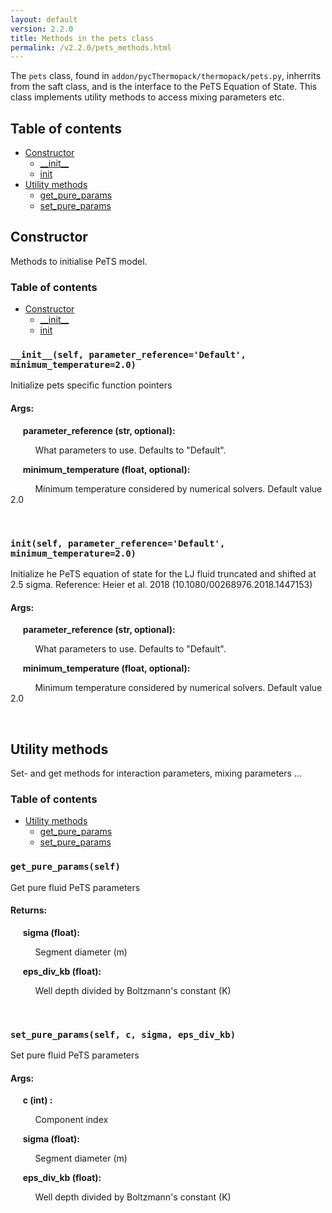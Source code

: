 ```yaml
---
layout: default
version: 2.2.0
title: Methods in the pets class
permalink: /v2.2.0/pets_methods.html
---
```


<!--- 
Generated at: 2023-09-28T23:11:32.385924
This is an auto-generated file, generated using the script at thermopack/addon/pyUtils/docs/markdown_from_docstrings.py
The file is created by parsing the docstrings of the methods in the 
pets class. For instructions on how to use the parser routines, see the
file thermopack/addon/pyUtils/docs/markdown_from_docstrings.py--->

The `pets` class, found in `addon/pycThermopack/thermopack/pets.py`, inherrits from the saft class, and  is the interface to the 
PeTS Equation of State. This class implements utility methods to access mixing parameters etc.

## Table of contents
  * [Constructor](#constructor)
    * [\_\_init\_\_](#__init__self-parameter_referencedefault-minimum_temperature20)
    * [init](#initself-parameter_referencedefault-minimum_temperature20)
  * [Utility methods](#utility-methods)
    * [get_pure_params](#get_pure_paramsself)
    * [set_pure_params](#set_pure_paramsself-c-sigma-eps_div_kb)

## Constructor

Methods to initialise PeTS model.

### Table of contents
  * [Constructor](#constructor)
    * [\_\_init\_\_](#__init__self-parameter_referencedefault-minimum_temperature20)
    * [init](#initself-parameter_referencedefault-minimum_temperature20)


### `__init__(self, parameter_reference='Default', minimum_temperature=2.0)`
Initialize pets specific function pointers

#### Args:

&nbsp;&nbsp;&nbsp;&nbsp; **parameter_reference (str, optional):** 

&nbsp;&nbsp;&nbsp;&nbsp; &nbsp;&nbsp;&nbsp;&nbsp;  What parameters to use. Defaults to "Default".

&nbsp;&nbsp;&nbsp;&nbsp; **minimum_temperature (float, optional):** 

&nbsp;&nbsp;&nbsp;&nbsp; &nbsp;&nbsp;&nbsp;&nbsp;  Minimum temperature considered by numerical solvers. Default value 2.0

&nbsp;&nbsp;&nbsp;&nbsp; &nbsp;&nbsp;&nbsp;&nbsp; 

### `init(self, parameter_reference='Default', minimum_temperature=2.0)`
Initialize he PeTS equation of state for the LJ fluid truncated and shifted at 2.5 sigma. Reference: Heier et al. 2018 (10.1080/00268976.2018.1447153)

#### Args:

&nbsp;&nbsp;&nbsp;&nbsp; **parameter_reference (str, optional):** 

&nbsp;&nbsp;&nbsp;&nbsp; &nbsp;&nbsp;&nbsp;&nbsp;  What parameters to use. Defaults to "Default".

&nbsp;&nbsp;&nbsp;&nbsp; **minimum_temperature (float, optional):** 

&nbsp;&nbsp;&nbsp;&nbsp; &nbsp;&nbsp;&nbsp;&nbsp;  Minimum temperature considered by numerical solvers. Default value 2.0

&nbsp;&nbsp;&nbsp;&nbsp; &nbsp;&nbsp;&nbsp;&nbsp; 

## Utility methods

Set- and get methods for interaction parameters, mixing parameters ...

### Table of contents
  * [Utility methods](#utility-methods)
    * [get_pure_params](#get_pure_paramsself)
    * [set_pure_params](#set_pure_paramsself-c-sigma-eps_div_kb)


### `get_pure_params(self)`
Get pure fluid PeTS parameters

#### Returns:

&nbsp;&nbsp;&nbsp;&nbsp; **sigma (float):** 

&nbsp;&nbsp;&nbsp;&nbsp; &nbsp;&nbsp;&nbsp;&nbsp;  Segment diameter (m)

&nbsp;&nbsp;&nbsp;&nbsp; **eps_div_kb (float):** 

&nbsp;&nbsp;&nbsp;&nbsp; &nbsp;&nbsp;&nbsp;&nbsp;  Well depth divided by Boltzmann's constant (K)

&nbsp;&nbsp;&nbsp;&nbsp; &nbsp;&nbsp;&nbsp;&nbsp; 

### `set_pure_params(self, c, sigma, eps_div_kb)`
Set pure fluid PeTS parameters

#### Args:

&nbsp;&nbsp;&nbsp;&nbsp; **c (int) :** 

&nbsp;&nbsp;&nbsp;&nbsp; &nbsp;&nbsp;&nbsp;&nbsp;  Component index

&nbsp;&nbsp;&nbsp;&nbsp; **sigma (float):** 

&nbsp;&nbsp;&nbsp;&nbsp; &nbsp;&nbsp;&nbsp;&nbsp;  Segment diameter (m)

&nbsp;&nbsp;&nbsp;&nbsp; **eps_div_kb (float):** 

&nbsp;&nbsp;&nbsp;&nbsp; &nbsp;&nbsp;&nbsp;&nbsp;  Well depth divided by Boltzmann's constant (K)

&nbsp;&nbsp;&nbsp;&nbsp; &nbsp;&nbsp;&nbsp;&nbsp; 

